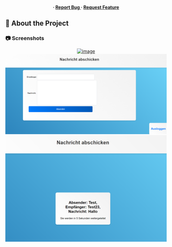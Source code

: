 <div align='center'>

<h4> <span> · </span> <a href="https://github.com/Heki23/MessageWebsiteUeb/issues"> Report Bug </a> <span> · </span> <a href="https://github.com/Heki23/MessageWebsiteUeb/issues"> Request Feature </a> </h4>


</div>

## :star2: About the Project

### :camera: Screenshots

<div align="center"> <a href=""><img src="https://github.com/Heki23/screenshots/LoginPage" alt='image' width='800'/></a> </div>
<div align="center"> <a href=""><img src="https://github.com/Heki23/MessageWebsiteUeb/blob/main/Screenshots/2.png" alt='image' width='800'/></a> </div>
<div align="center"> <a href=""><img src="https://github.com/Heki23/MessageWebsiteUeb/blob/main/Screenshots/3.png" alt='image' width='800'/></a> </div>
